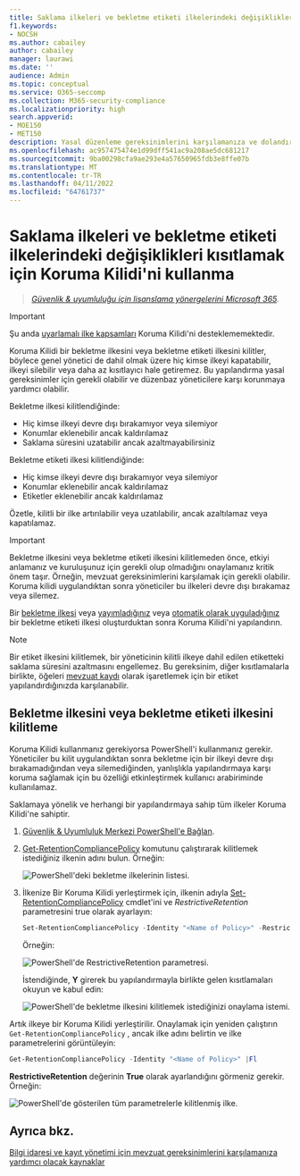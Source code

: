 ```yaml
---
title: Saklama ilkeleri ve bekletme etiketi ilkelerindeki değişiklikleri kısıtlamak için Koruma Kilidi'ni kullanma
f1.keywords:
- NOCSH
ms.author: cabailey
author: cabailey
manager: laurawi
ms.date: ''
audience: Admin
ms.topic: conceptual
ms.service: O365-seccomp
ms.collection: M365-security-compliance
ms.localizationpriority: high
search.appverid:
- MOE150
- MET150
description: Yasal düzenleme gereksinimlerini karşılamanıza ve dolandırıcı yöneticilere karşı korumanıza yardımcı olması için saklama ilkeleri ve bekletme etiketi ilkeleriyle Koruma Kilidi'ni kullanın.
ms.openlocfilehash: ac957475474e1d99dff541ac9a208ae5dc681217
ms.sourcegitcommit: 9ba00298cfa9ae293e4a57650965fdb3e8ffe07b
ms.translationtype: MT
ms.contentlocale: tr-TR
ms.lasthandoff: 04/11/2022
ms.locfileid: "64761737"
---
```

# <a name="use-preservation-lock-to-restrict-changes-to-retention-policies-and-retention-label-policies"></a>Saklama ilkeleri ve bekletme etiketi ilkelerindeki değişiklikleri kısıtlamak için Koruma Kilidi'ni kullanma

>*[Güvenlik & uyumluluğu için lisanslama yönergelerini Microsoft 365](/office365/servicedescriptions/microsoft-365-service-descriptions/microsoft-365-tenantlevel-services-licensing-guidance/microsoft-365-security-compliance-licensing-guidance).*

> [!IMPORTANT]
> Şu anda [uyarlamalı ilke kapsamları](retention.md#adaptive-or-static-policy-scopes-for-retention) Koruma Kilidi'ni desteklememektedir.

Koruma Kilidi bir bekletme ilkesini veya bekletme etiketi ilkesini kilitler, böylece genel yönetici de dahil olmak üzere hiç kimse ilkeyi kapatabilir, ilkeyi silebilir veya daha az kısıtlayıcı hale getiremez. Bu yapılandırma yasal gereksinimler için gerekli olabilir ve düzenbaz yöneticilere karşı korunmaya yardımcı olabilir.

Bekletme ilkesi kilitlendiğinde:

- Hiç kimse ilkeyi devre dışı bırakamıyor veya silemiyor
- Konumlar eklenebilir ancak kaldırılamaz
- Saklama süresini uzatabilir ancak azaltmayabilirsiniz

Bekletme etiketi ilkesi kilitlendiğinde:

- Hiç kimse ilkeyi devre dışı bırakamıyor veya silemiyor
- Konumlar eklenebilir ancak kaldırılamaz
- Etiketler eklenebilir ancak kaldırılamaz

Özetle, kilitli bir ilke artırılabilir veya uzatılabilir, ancak azaltılamaz veya kapatılamaz.

> [!IMPORTANT]
> Bekletme ilkesini veya bekletme etiketi ilkesini kilitlemeden önce, etkiyi anlamanız ve kuruluşunuz için gerekli olup olmadığını onaylamanız kritik önem taşır. Örneğin, mevzuat gereksinimlerini karşılamak için gerekli olabilir. Koruma kilidi uygulandıktan sonra yöneticiler bu ilkeleri devre dışı bırakamaz veya silemez.

Bir [bekletme ilkesi](create-retention-policies.md) veya [yayımladığınız](create-apply-retention-labels.md) veya [otomatik olarak uyguladığınız](apply-retention-labels-automatically.md) bir bekletme etiketi ilkesi oluşturduktan sonra Koruma Kilidi'ni yapılandırın.

> [!NOTE]
> Bir etiket ilkesini kilitlemek, bir yöneticinin kilitli ilkeye dahil edilen etiketteki saklama süresini azaltmasını engellemez. Bu gereksinim, diğer kısıtlamalarla birlikte, öğeleri [mevzuat kaydı](records-management.md#records) olarak işaretlemek için bir etiket yapılandırdığınızda karşılanabilir.

## <a name="how-to-lock-a-retention-policy-or-retention-label-policy"></a>Bekletme ilkesini veya bekletme etiketi ilkesini kilitleme

Koruma Kilidi kullanmanız gerekiyorsa PowerShell'i kullanmanız gerekir. Yöneticiler bu kilit uygulandıktan sonra bekletme için bir ilkeyi devre dışı bırakamadığından veya silemediğinden, yanlışlıkla yapılandırmaya karşı koruma sağlamak için bu özelliği etkinleştirmek kullanıcı arabiriminde kullanılamaz.

Saklamaya yönelik ve herhangi bir yapılandırmaya sahip tüm ilkeler Koruma Kilidi'ne sahiptir.

1. [Güvenlik & Uyumluluk Merkezi PowerShell'e Bağlan](/powershell/exchange/connect-to-scc-powershell).

2. [Get-RetentionCompliancePolicy](/powershell/module/exchange/get-retentioncompliancepolicy) komutunu çalıştırarak kilitlemek istediğiniz ilkenin adını bulun. Örneğin:
    
   ![PowerShell'deki bekletme ilkelerinin listesi.](../media/retention-policy-preservation-lock-get-retentioncompliancepolicy.PNG)

3. İlkenize Bir Koruma Kilidi yerleştirmek için, ilkenin adıyla [Set-RetentionCompliancePolicy](/powershell/module/exchange/set-retentioncompliancepolicy) cmdlet'ini ve *RestrictiveRetention* parametresini true olarak ayarlayın:
    
    ```powershell
    Set-RetentionCompliancePolicy -Identity "<Name of Policy>" -RestrictiveRetention $true
    ```
    
    Örneğin:
    
    ![PowerShell'de RestrictiveRetention parametresi.](../media/retention-policy-preservation-lock-restrictiveretention.PNG)
    
     İstendiğinde, **Y** girerek bu yapılandırmayla birlikte gelen kısıtlamaları okuyun ve kabul edin:
    
   ![PowerShell'de bekletme ilkesini kilitlemek istediğinizi onaylama istemi.](../media/retention-policy-preservation-lock-confirmation-prompt.PNG)

Artık ilkeye bir Koruma Kilidi yerleştirilir. Onaylamak için yeniden çalıştırın `Get-RetentionCompliancePolicy` , ancak ilke adını belirtin ve ilke parametrelerini görüntüleyin:

```powershell
Get-RetentionCompliancePolicy -Identity "<Name of Policy>" |Fl
```

**RestrictiveRetention** değerinin **True** olarak ayarlandığını görmeniz gerekir. Örneğin:

![PowerShell'de gösterilen tüm parametrelerle kilitlenmiş ilke.](../media/retention-policy-preservation-lock-locked-policy.PNG)

## <a name="see-also"></a>Ayrıca bkz.

[Bilgi idaresi ve kayıt yönetimi için mevzuat gereksinimlerini karşılamanıza yardımcı olacak kaynaklar](retention-regulatory-requirements.md)